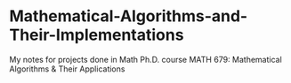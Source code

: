 # Mathematical-Algorithms-and-Their-Implementations
My notes for projects done in Math Ph.D. course MATH 679: Mathematical Algorithms &amp; Their Applications 
